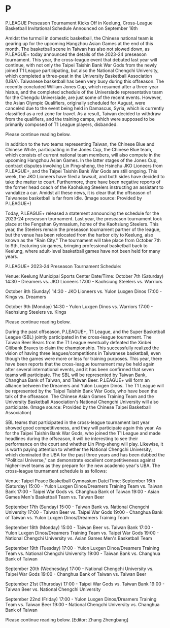#  P 
  P.LEAGUE Preseason Tournament Kicks Off in Keelung, Cross-League Basketball Invitational Schedule Announced on September 16th

Amidst the turmoil in domestic basketball, the Chinese national team is gearing up for the upcoming Hangzhou Asian Games at the end of this month. The basketball scene in Taiwan has also not slowed down, as P.LEAGUE+ today announced the details of the 2023-24 preseason tournament. This year, the cross-league event that debuted last year will continue, with not only the Taipei Taishin Bank War Gods from the newly joined T1 League participating, but also the National Chengchi University, which completed a three-peat in the University Basketball Association (UBA). Taiwanese basketball has been very busy during this offseason. The recently concluded William Jones Cup, which resumed after a three-year hiatus, and the completed schedule of the Universiade representative team for the Chengdu Universiade, are just some of the recent events. However, the Asian Olympic Qualifiers, originally scheduled for August, were canceled due to the event being held in Damascus, Syria, which is currently classified as a red zone for travel. As a result, Taiwan decided to withdraw from the qualifiers, and the training camps, which were supposed to be primarily composed of T1 League players, disbanded.

Please continue reading below.

In addition to the two teams representing Taiwan, the Chinese Blue and Chinese White, participating in the Jones Cup, the Chinese Blue team, which consists of current national team members, will also compete in the upcoming Hangzhou Asian Games. In the latter stages of the Jones Cup, contract disputes involving Lin Ping-sheng, the Hsinchu JKO Lioneers from P.LEAGUE+, and the Taipei Taishin Bank War Gods are still ongoing. This week, the JKO Lioneers have filed a lawsuit, and both sides have decided to take the matter to court. Furthermore, there have been negative reports of the former head coach of the Kaohsiung Steelers instructing an assistant to vandalize a car. Amidst all these news, it is clear that the offseason of Taiwanese basketball is far from idle. (Image source: Provided by P.LEAGUE+)

Today, P.LEAGUE+ released a statement announcing the schedule for the 2023-24 preseason tournament. Last year, the preseason tournament took place at the Fengshan Gymnasium, home of the Kaohsiung Steelers. This year, the Steelers remain the preseason tournament partner of the league, but the venue has been relocated from the harbor city to Keelung, also known as the "Rain City." The tournament will take place from October 7th to 9th, featuring six games, bringing professional basketball back to Keelung, where adult-level basketball games have not been held for many years.

P.LEAGUE+ 2023-24 Preseason Tournament Schedule:

Venue: Keelung Municipal Sports Center
Date/Time: 
October 7th (Saturday)
14:30 - Dreamers vs. JKO Lioneers
17:00 - Kaohsiung Steelers vs. Warriors

October 8th (Sunday)
14:30 - JKO Lioneers vs. Yulon Luxgen Dinos
17:00 - Kings vs. Dreamers

October 9th (Monday)
14:30 - Yulon Luxgen Dinos vs. Warriors
17:00 - Kaohsiung Steelers vs. Kings

Please continue reading below.

During the past offseason, P.LEAGUE+, T1 League, and the Super Basketball League (SBL) jointly participated in the cross-league tournament. The Taiwan Beer Bears from the T1 League eventually defeated the Xinbei Citibank Braves to claim the championship. This successfully realized the vision of having three leagues/competitions in Taiwanese basketball, even though the games were more or less for training purposes. This year, there have been reports that the cross-league tournament may be held again after several international events, and it has been confirmed that seven teams will participate. The SBL will be represented by Taiwan Bank, Changhua Bank of Taiwan, and Taiwan Beer. P.LEAGUE+ will form an alliance between the Dreamers and Yulon Luxgen Dinos. The T1 League will be represented by the Taipei Taishin Bank War Gods, who have been the talk of the offseason. The Chinese Asian Games Training Team and the University Basketball Association's National Chengchi University will also participate. (Image source: Provided by the Chinese Taipei Basketball Association)

SBL teams that participated in the cross-league tournament last year showed good competitiveness, and they will participate again this year. As for the Taipei Taishin Bank War Gods, who joined the T1 League and made headlines during the offseason, it will be interesting to see their performance on the court and whether Lin Ping-sheng will play. Likewise, it is worth paying attention to whether the National Chengchi University, which dominated the UBA for the past three years and has been dubbed the "Political Universe," can demonstrate excellent competitiveness against higher-level teams as they prepare for the new academic year's UBA. The cross-league tournament schedule is as follows:

Venue: Taipei Peace Basketball Gymnasium
Date/Time:
September 16th (Saturday)
15:00 - Yulon Luxgen Dinos/Dreamers Training Team vs. Taiwan Bank
17:00 - Taipei War Gods vs. Changhua Bank of Taiwan
19:00 - Asian Games Men's Basketball Team vs. Taiwan Beer

September 17th (Sunday)
15:00 - Taiwan Bank vs. National Chengchi University
17:00 - Taiwan Beer vs. Taipei War Gods
19:00 - Changhua Bank of Taiwan vs. Yulon Luxgen Dinos/Dreamers Training Team

September 18th (Monday)
15:00 - Taiwan Beer vs. Taiwan Bank
17:00 - Yulon Luxgen Dinos/Dreamers Training Team vs. Taipei War Gods
19:00 - National Chengchi University vs. Asian Games Men's Basketball Team

September 19th (Tuesday)
17:00 - Yulon Luxgen Dinos/Dreamers Training Team vs. National Chengchi University
19:00 - Taiwan Bank vs. Changhua Bank of Taiwan

September 20th (Wednesday)
17:00 - National Chengchi University vs. Taipei War Gods
19:00 - Changhua Bank of Taiwan vs. Taiwan Beer

September 21st (Thursday)
17:00 - Taipei War Gods vs. Taiwan Bank
19:00 - Taiwan Beer vs. National Chengchi University

September 22nd (Friday)
17:00 - Yulon Luxgen Dinos/Dreamers Training Team vs. Taiwan Beer
19:00 - National Chengchi University vs. Changhua Bank of Taiwan

Please continue reading below.
[Editor: Zhang Zhengbang]